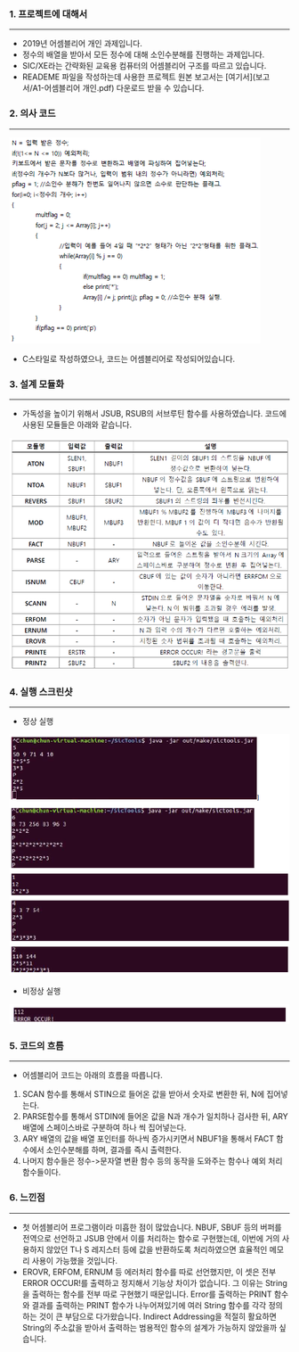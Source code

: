 ### 1. 프로젝트에 대해서

---

- 2019년 어셈블리어 개인 과제입니다. 
- 정수의 배열을 받아서 모든 정수에 대해 소인수분해를 진행하는 과제입니다.
-  SIC/XE라는 간략화된 교육용 컴퓨터의 어셈블리어 구조를 따르고 있습니다.
- READEME 파일을 작성하는데 사용한 프로젝트 원본 보고서는 [여기서](보고서/A1-어셈블리어 개인.pdf) 다운로드 받을 수 있습니다.

### 2. 의사 코드

---

![image-20210920223533699](https://raw.githubusercontent.com/ChunYS/ImageRepo2021/Image/img/image-20210920223533699.png)

- C스타일로 작성하였으나, 코드는 어셈블리어로 작성되어있습니다.

### 3. 설계 모듈화

---

- 가독성을 높이기 위해서 JSUB, RSUB의 서브루틴 함수를 사용하였습니다. 코드에 사용된 모듈들은 아래와 같습니다.

![image-20210920224502167](https://raw.githubusercontent.com/ChunYS/ImageRepo2021/Image/img/image-20210920224502167.png)

### 4. 실행 스크린샷

---

- 정상 실행

![image-20210920223806901](https://raw.githubusercontent.com/ChunYS/ImageRepo2021/Image/img/image-20210920223806901.png)

- 비정상 실행

![image-20210920223837009](https://raw.githubusercontent.com/ChunYS/ImageRepo2021/Image/img/image-20210920223837009.png)

### 5. 코드의 흐름

---

- 어셈블리어 코드는 아래의 흐름을 따릅니다.

1. SCAN 함수를 통해서 STIN으로 들어온 값을 받아서 숫자로 변환한 뒤, N에 집어넣는다.
2. PARSE함수를 통해서 STDIN에 들어온 값을 N과 개수가 일치하나 검사한 뒤, ARY 배열에 스페이스바로 구분하여 하나 씩 집어넣는다.
3. ARY 배열의 값을 배열 포인터를 하나씩 증가시키면서 NBUF1을 통해서 FACT 함수에서 소인수분해를 하며, 결과를 즉시 출력한다.
4. 나머지 함수들은 정수->문자열 변환 함수 등의 동작을 도와주는 함수나 예외 처리 함수들이다.

### 6. 느낀점

---

- 첫 어셈블리어 프로그램이라 미흡한 점이 많았습니다. NBUF, SBUF 등의 버퍼를 전역으로 선언하고 JSUB 안에서 이를 처리하는 함수로 구현했는데, 이번에 거의 사용하지 않았던 T나 S 레지스터 등에 값을 반환하도록 처리하였으면 효율적인 메모리 사용이 가능했을 것입니다.
- EROVR, ERFOM, ERNUM 등 에러처리 함수를 따로 선언했지만, 이 셋은 전부 ERROR OCCUR!를 출력하고 정지해서 기능상 차이가 없습니다. 그 이유는 String을 출력하는 함수를 전부 따로 구현했기 때문입니다. Error를 출력하는 PRINT 함수와 결과를 출력하는 PRINT 함수가 나누어져있기에 여러 String 함수를 각각 정의하는 것이 큰 부담으로 다가왔습니다. Indirect Addressing을 적절히 활요하면 String의 주소값을 받아서 출력하는 범용적인 함수의 설계가 가능하지 않았을까 싶습니다.